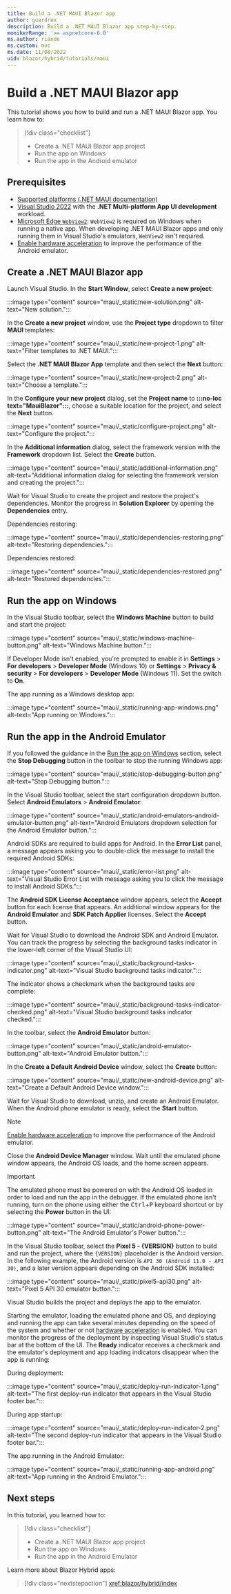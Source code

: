 ```yaml
---
title: Build a .NET MAUI Blazor app
author: guardrex
description: Build a .NET MAUI Blazor app step-by-step.
monikerRange: '>= aspnetcore-6.0'
ms.author: riande
ms.custom: mvc
ms.date: 11/08/2022
uid: blazor/hybrid/tutorials/maui
---
```

# Build a .NET MAUI Blazor app

This tutorial shows you how to build and run a .NET MAUI Blazor app. You learn how to:

> [!div class="checklist"]
> * Create a .NET MAUI Blazor app project
> * Run the app on Windows
> * Run the app in the Android emulator

## Prerequisites

* [Supported platforms (.NET MAUI documentation)](/dotnet/maui/supported-platforms)
* [Visual Studio 2022](https://visualstudio.microsoft.com/vs/) with the **.NET Multi-platform App UI development** workload.
* [Microsoft Edge `WebView2`](https://developer.microsoft.com/microsoft-edge/webview2/): `WebView2` is required on Windows when running a native app. When developing .NET MAUI Blazor apps and only running them in Visual Studio's emulators, `WebView2` isn't required.
* [Enable hardware acceleration](/dotnet/maui/android/emulator/hardware-acceleration) to improve the performance of the Android emulator.

## Create a .NET MAUI Blazor app

Launch Visual Studio. In the **Start Window**, select **Create a new project**:

:::image type="content" source="maui/_static/new-solution.png" alt-text="New solution.":::

In the **Create a new project** window, use the **Project type** dropdown to filter **MAUI** templates:

:::image type="content" source="maui/_static/new-project-1.png" alt-text="Filter templates to .NET MAUI.":::

Select the **.NET MAUI Blazor App** template and then select the **Next** button:

:::image type="content" source="maui/_static/new-project-2.png" alt-text="Choose a template.":::

In the **Configure your new project** dialog, set the **Project name** to **:::no-loc text="MauiBlazor":::**, choose a suitable location for the project, and select the **Next** button.

:::image type="content" source="maui/_static/configure-project.png" alt-text="Configure the project.":::

In the **Additional information** dialog, select the framework version with the **Framework** dropdown list. Select the **Create** button.

:::image type="content" source="maui/_static/additional-information.png" alt-text="Additional information dialog for selecting the framework version and creating the project.":::

Wait for Visual Studio to create the project and restore the project's dependencies. Monitor the progress in **Solution Explorer** by opening the **Dependencies** entry.

Dependencies restoring:

:::image type="content" source="maui/_static/dependencies-restoring.png" alt-text="Restoring dependencies.":::

Dependencies restored:

:::image type="content" source="maui/_static/dependencies-restored.png" alt-text="Restored dependencies.":::

## Run the app on Windows

In the Visual Studio toolbar, select the **Windows Machine** button to build and start the project:

:::image type="content" source="maui/_static/windows-machine-button.png" alt-text="Windows Machine button.":::

If Developer Mode isn't enabled, you're prompted to enable it in **Settings** > **For developers** > **Developer Mode** (Windows 10) or **Settings** > **Privacy & security** > **For developers** > **Developer Mode** (Windows 11). Set the switch to **On**.

The app running as a Windows desktop app:

:::image type="content" source="maui/_static/running-app-windows.png" alt-text="App running on Windows.":::

## Run the app in the Android Emulator

If you followed the guidance in the [Run the app on Windows](#run-the-app-on-windows) section, select the **Stop Debugging** button in the toolbar to stop the running Windows app:

:::image type="content" source="maui/_static/stop-debugging-button.png" alt-text="Stop Debugging button.":::

In the Visual Studio toolbar, select the start configuration dropdown button. Select **Android Emulators** > **Android Emulator**:

:::image type="content" source="maui/_static/android-emulators-android-emulator-button.png" alt-text="Android Emulators dropdown selection for the Android Emulator button.":::

Android SDKs are required to build apps for Android. In the **Error List** panel, a message appears asking you to double-click the message to install the required Android SDKs:

:::image type="content" source="maui/_static/error-list.png" alt-text="Visual Studio Error List with message asking you to click the message to install Android SDKs.":::

The **Android SDK License Acceptance** window appears, select the **Accept** button for each license that appears. An additional window appears for the **Android Emulator** and **SDK Patch Applier** licenses. Select the **Accept** button.

Wait for Visual Studio to download the Android SDK and Android Emulator. You can track the progress by selecting the background tasks indicator in the lower-left corner of the Visual Studio UI:

:::image type="content" source="maui/_static/background-tasks-indicator.png" alt-text="Visual Studio background tasks indicator.":::

The indicator shows a checkmark when the background tasks are complete:

:::image type="content" source="maui/_static/background-tasks-indicator-checked.png" alt-text="Visual Studio background tasks indicator checked.":::

In the toolbar, select the **Android Emulator** button:

:::image type="content" source="maui/_static/android-emulator-button.png" alt-text="Android Emulator button.":::

In the **Create a Default Android Device** window, select the **Create** button:

:::image type="content" source="maui/_static/new-android-device.png" alt-text="Create a Default Android Device window.":::

Wait for Visual Studio to download, unzip, and create an Android Emulator. When the Android phone emulator is ready, select the **Start** button.

> [!NOTE]
> [Enable hardware acceleration](/xamarin/android/get-started/installation/android-emulator/hardware-acceleration) to improve the performance of the Android emulator.

Close the **Android Device Manager** window. Wait until the emulated phone window appears, the Android OS loads, and the home screen appears.

> [!IMPORTANT]
> The emulated phone must be powered on with the Android OS loaded in order to load and run the app in the debugger. If the emulated phone isn't running, turn on the phone using either the <kbd>Ctrl</kbd>+<kbd>P</kbd> keyboard shortcut or by selecting the **Power** button in the UI:
>
> :::image type="content" source="maui/_static/android-phone-power-button.png" alt-text="The Android Emulator's Power button.":::

In the Visual Studio toolbar, select the **Pixel 5 - {VERSION}** button to build and run the project, where the `{VERSION}` placeholder is the Android version. In the following example, the Android version is `API 30 (Android 11.0 - API 30)`, and a later version appears depending on the Android SDK installed:

:::image type="content" source="maui/_static/pixel5-api30.png" alt-text="Pixel 5 API 30 emulator button.":::

Visual Studio builds the project and deploys the app to the emulator.

Starting the emulator, loading the emulated phone and OS, and deploying and running the app can take several minutes depending on the speed of the system and whether or not [hardware acceleration](/xamarin/android/get-started/installation/android-emulator/hardware-acceleration) is enabled. You can monitor the progress of the deployment by inspecting Visual Studio's status bar at the bottom of the UI. The **Ready** indicator receives a checkmark and the emulator's deployment and app loading indicators disappear when the app is running:

During deployment:

:::image type="content" source="maui/_static/deploy-run-indicator-1.png" alt-text="The first deploy-run indicator that appears in the Visual Studio footer bar.":::

During app startup:

:::image type="content" source="maui/_static/deploy-run-indicator-2.png" alt-text="The second deploy-run indicator that appears in the Visual Studio footer bar.":::

The app running in the Android Emulator:

:::image type="content" source="maui/_static/running-app-android.png" alt-text="App running in the Android Emulator.":::

## Next steps

In this tutorial, you learned how to:

> [!div class="checklist"]
> * Create a .NET MAUI Blazor app project
> * Run the app on Windows
> * Run the app in the Android Emulator

Learn more about Blazor Hybrid apps:

> [!div class="nextstepaction"]
> <xref:blazor/hybrid/index>
